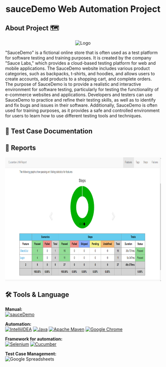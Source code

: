 <h1 align="center"> sauceDemo Web Automation Project  </h1>

## About Project :world_map:

<p align="center">
<img align="center" width="200px" height="200px" src="https://media.trustradius.com/product-logos/4b/Wm/A1HKR1GD7JMK.PNG" alt="Logo" />
</p>


"SauceDemo" is a fictional online store that is often used as a test platform for software testing and training purposes. It is created by the company "Sauce Labs," which provides a cloud-based testing platform for web and mobile applications. The SauceDemo website includes various product categories, such as backpacks, t-shirts, and hoodies, and allows users to create accounts, add products to a shopping cart, and complete orders.
The purpose of SauceDemo is to provide a realistic and interactive environment for software testing, particularly for testing the functionality of e-commerce websites and applications. Developers and testers can use SauceDemo to practice and refine their testing skills, as well as to identify and fix bugs and issues in their software. Additionally, SauceDemo is often used for training purposes, as it provides a safe and controlled environment for users to learn how to use different testing tools and techniques.

## 📓 Test Case Documentation

## 📝 Reports
<p align="center">
<img align="center" width="800px" height="400px" src="https://github.com/donaputra/sauceDemo/blob/main/src/test/resources/file/Screenshot%202023-03-11%20095714.png" alt="Report"/>
</p>

## 🛠 Tools & Language
**Manual:**  
<a href="https://www.saucedemo.com/"><img src="https://img.shields.io/badge/-sauceDemo-f54242.svg?style=for-the-badge&logo=sauceDemo&logoColor=red" alt="sauceDemo"/></a>

**Automation:**  
<a href="https://www.jetbrains.com/idea/"><img src="https://img.shields.io/badge/IntelliJIDEA-000000.svg?style=for-the-badge&logo=intellij-idea&logoColor=white" alt="IntellijIDEA"/></a>
<a href="https://www.java.com/en/"><img src="https://img.shields.io/badge/java-%23ED8B00.svg?style=for-the-badge&logo=java&logoColor=white" alt="Java"/></a>
<a href="https://maven.apache.org/"><img src="https://img.shields.io/badge/Apache%20Maven-C71A36?style=for-the-badge&logo=Apache%20Maven&logoColor=white" alt="Apache Maven"/></a>
<a href="https://www.java.com/en/"><img src="https://img.shields.io/badge/Google%20Chrome-4285F4?style=for-the-badge&logo=GoogleChrome&logoColor=white" alt="Google Chrome"/></a>


**Framework for automation:**  
<a href="https://www.selenium.dev/"><img src="https://img.shields.io/badge/-selenium-%43B02A?style=for-the-badge&logo=selenium&logoColor=white" alt="Selenium"/></a>
<a href="https://www.selenium.dev/"><img src="https://img.shields.io/badge/-cucumber-4bc47b?style=for-the-badge&logo=CucumberColor=black" alt="Cucumber"/></a>

**Test Case Management:**  
![Google Spreadsheets](https://img.shields.io/badge/-Google%20Spreadsheets-4bc47b?style=for-the-badge&logoColor=black)



